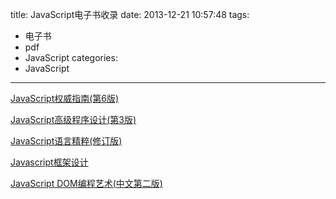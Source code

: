 title: JavaScript电子书收录
date: 2013-12-21 10:57:48
tags:
- 电子书
- pdf
- JavaScript
categories:
- JavaScript

---

[JavaScript权威指南(第6版)](http://share.weiyun.com/faf146874279845523150851923ed630)

[JavaScript高级程序设计(第3版)](http://share.weiyun.com/9cb222ce9ea080223cac9a0f4ed00056)

[JavaScript语言精粹(修订版)](http://share.weiyun.com/2f6c63383c3748bc26702dc46a5b0296)

[Javascript框架设计](http://share.weiyun.com/602b26191246cde2789c8cb739da5e1b)

[JavaScript DOM编程艺术(中文第二版)](http://share.weiyun.com/f2cbb4efd4fcca7e2477e9b52e84d7a8)


